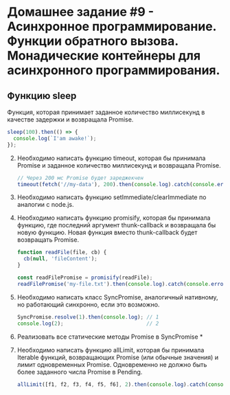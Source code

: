 # Домашнее задание #9 - Асинхронное программирование. Функции обратного вызова. Монадические контейнеры для асинхронного программирования.
## Функцию sleep
Функция, которая принимает заданное количество миллисекунд в качестве задержки и возвращала Promise.

   ```js
   sleep(100).then(() => {
     console.log(`I'am awake!`);
   });
   ```
   
2. Необходимо написать функцию timeout, которая бы принимала Promise и заданное количество миллисекунд и возвращала Promise.

   ```js
   // Через 200 мс Promise будет зареджекчен
   timeout(fetch('//my-data'), 200).then(console.log).catch(console.error);
   ```

3. Необходимо написать функцию setImmediate/clearImmediate по аналогии с node.js.

4. Необходимо написать функцию promisify, которая бы принимала функцию, где последний аргумент thunk-callback и возвращала бы
   новую функцию. Новая функция вместо thunk-callback будет возвращать Promise.

   ```js
   function readFile(file, cb) {
     cb(null, 'fileContent');
   }
   
   const readFilePromise = promisify(readFile);
   readFilePromise('my-file.txt').then(console.log).catch(console.error);
   ```

5. Необходимо написать класс SyncPromise, аналогичный нативному, но работающий синхронно, если это возможно.

   ```js
   SyncPromise.resolve(1).then(console.log); // 1
   console.log(2);                           // 2
   ```

6. Реализовать все статические методы Promise в SyncPromise *

7. Необходимо написать функцию allLimit, которая бы принимала Iterable функций, возвращающих Promise (или обычные значения) и лимит одновременных Promise.
   Одновременно не должно быть более заданного числа Promise в Pending.

   ```js
   allLimit([f1, f2, f3, f4, f5, f6], 2).then(console.log).catch(console.error);
